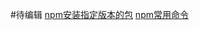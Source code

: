 

#待编辑 
[npm安装指定版本的包](https://juejin.cn/post/6948664360277884936)
[npm常用命令](https://cstsinghua.github.io/2016/11/04/npm%E5%B8%B8%E7%94%A8%E5%91%BD%E4%BB%A4/)